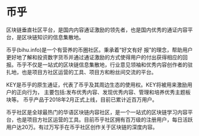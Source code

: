 # 

# 币乎

区块链垂直社区平台，是国内内容通证激励的领先者，也是国内优秀的通证内容平台，是区块链知识的信息集散地。

币乎(bihu.info)是一个有营养的币圈社区。秉承着“好文有好 报”的理念，帮助用户更好地了解和投资数字货币并通过通证激励的方式使得用户的付出获得相应的回报。币乎不仅是一站式的区块链信息集散地，行业意见领袖和优秀内容创作者的驻扎地，也是项目方社区运营的工具、项目方和粉丝间交流的平台。

KEY是币乎的原生通证，代表了币乎及其周边生态的使用权。KEY将被用来激励用户的正向行为， 主要包括:发布优秀内容、发现优秀内容、管理和培养优秀主题板块等。 币乎产品于2018年2月正式上线，目前已累计近百万用户。

币乎社区是全球最热门的华语区块链内容社区，是一个一站式的区块链学习内容平台，也是项目方社区运营的工具。目前币乎社区拥有百万级的注册用户，每日活跃用户达20万。有过万写手在币乎社区创作关于区块链的深度内容。

